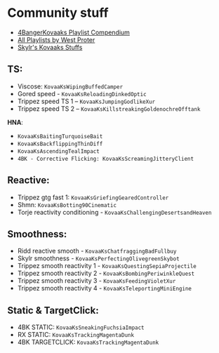 # **Community stuff**

- [4BangerKovaaks Playlist Compendium](https://docs.google.com/spreadsheets/d/1pDKiviydpzZz0hEkHt2b3oUruWW_SBPF_w6enxrB_E0/edit#gid=0)
- [All Playlists by West Proter](https://docs.google.com/spreadsheets/d/1E8QnExIHykbU0ApgDJEkFI1nxBm1sxRFM6LOOk6RxF8/edit#gid=0)
- [Skylr's Kovaaks Stuffs](https://www.dropbox.com/sh/44gu6yjvnr8m22t/AACJeZEKBAkR_VbmEinFUbzTa?dl=0)

## **TS**:

* Viscose: `KovaaKsWipingBuffedCamper`
* Gored speed - `KovaaKsReloadingDinkedOptic`
* Trippez speed TS 1 – `KovaaKsJumpingGodlikeXur`
* Trippez speed TS 2 – `KovaaKsKillstreakingGoldenochreOfftank`

__HNA__:
* `KovaaKsBaitingTurquoiseBait`
* `KovaaKsBackflippingThinDiff`
* `KovaaKsAscendingTealImpact`
* `4BK - Corrective Flicking: KovaaKsScreamingJitteryClient`

## **Reactive:**
* Trippez gtg fast 1: `KovaaKsGriefingGearedController`
* Shmn: `KovaaKsBotting90Cinematic`
* Torje reactivity conditioning - `KovaaKsChallengingDesertsandHeaven`

## **Smoothness:**

* Ridd reactive smooth - `KovaaKsChatfraggingBadFullbuy`
* Skylr smoothness - `KovaaKsPerfectingOlivegreenSkybot`
* Trippez smooth reactivity 1 - `KovaaKsQuestingSepiaProjectile`
* Trippez smooth reactivity 2 - `KovaaKsBombingPeriwinkleQuest`
* Trippez smooth reactivity 3 - `KovaaKsFeedingVioletXur`
* Trippez smooth reactivity 4 - `KovaaKsTeleportingMiniEngine`


## **Static & TargetClick:**

* 4BK STATIC: `KovaaKsSneakingFuchsiaImpact`
* RX STATIC: `KovaaKsTrackingMagentaDunk`
* 4BK TARGETCLICK: `KovaaKsTrackingMagentaDunk`
